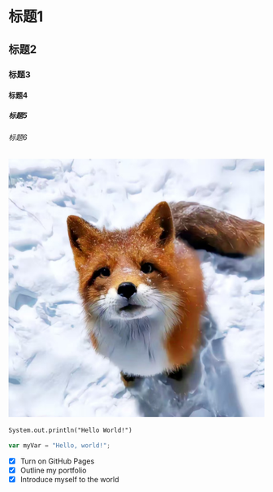 <h1>标题1</h1>
<h2>标题2</h2>
<h3>标题3</h3>
<h4>标题4</h4>
<h5>标题5</h5>
<h6>标题6</h6>

![cat](https://github.com/Alder-djr/software-/blob/main/fog.png)

```
System.out.println("Hello World!")
```

``` javascript
var myVar = "Hello, world!";
```

- [x] Turn on GitHub Pages
- [x] Outline my portfolio
- [x] Introduce myself to the world
